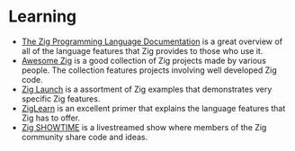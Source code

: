 # Learning

* [The Zig Programming Language Documentation][documentation] is a great overview of all of the language features that Zig provides to those who use it.
* [Awesome Zig][awesome-zig] is a good collection of Zig projects made by various people.
  The collection features projects involving well developed Zig code.
* [Zig Launch][zig-launch] is a assortment of Zig examples that demonstrates very specific Zig features.
* [ZigLearn][zig-learn] is an excellent primer that explains the language features that Zig has to offer.
* [Zig SHOWTIME][zig-showtime] is a livestreamed show where members of the Zig community share code and ideas.

[awesome-zig]: https://github.com/catdevnull/awesome-zig
[documentation]: https://ziglang.org/documentation/master/
[zig-launch]: https://ziglaunch.org/
[zig-learn]: https://ziglearn.org/
[zig-showtime]: https://zig.show/
